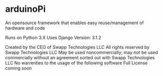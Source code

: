 # arduinoPi
An opensource framework that enables easy reuse/management of hardware and code

Runs on Python 3.X
Uses Django Version: 3.1.2

Created by the CEO of Swapp Technologies LLC
All rights reserved by Swapp Technologies LLC
May be used noncommercially; may not be used commercially without an agreement sorted out with Swapp Technologies LLC
No warrenties to the usage of the following software
Full License coming soon
